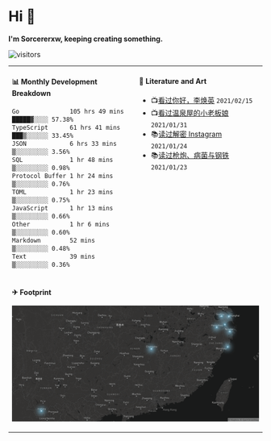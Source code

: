 # Hi 👋

**I'm Sorcererxw, keeping creating something.**

![visitors](https://visitor-badge.glitch.me/badge?page_id=sorcererxw.sorcererx)

<table width="800px">
<tr>
<td valign="top" width="50%">

#### 📊 Monthly Development Breakdown

<!--START_SECTION:waka-->
```text
Go              105 hrs 49 mins █████▓░░░░ 57.38%
TypeScript      61 hrs 41 mins  ███▒░░░░░░ 33.45%
JSON            6 hrs 33 mins   ▒░░░░░░░░░ 3.56%
SQL             1 hr 48 mins    ▒░░░░░░░░░ 0.98%
Protocol Buffer 1 hr 24 mins    ▒░░░░░░░░░ 0.76%
TOML            1 hr 23 mins    ▒░░░░░░░░░ 0.75%
JavaScript      1 hr 13 mins    ▒░░░░░░░░░ 0.66%
Other           1 hr 6 mins     ▒░░░░░░░░░ 0.60%
Markdown        52 mins         ▒░░░░░░░░░ 0.48%
Text            39 mins         ▒░░░░░░░░░ 0.36%
```
<!--END_SECTION:waka-->

<td valign="top" width="50%">

#### 💃 Literature and Art

<!--START_SECTION:douban-->
* 📺[看过你好，李焕英](http://movie.douban.com/subject/34841067/) <code>2021/02/15</code>
* 📺[看过温泉屋的小老板娘](http://movie.douban.com/subject/30205667/) <code>2021/01/31</code>
* 📚[读过解密 Instagram](https://book.douban.com/subject/35252483/) <code>2021/01/24</code>
* 📚[读过枪炮、病菌与钢铁](https://book.douban.com/subject/1813841/) <code>2021/01/23</code>

<!--END_SECTION:douban-->

</td>
</tr>
<tr>
<td colspan="2">

#### ✈ Footprint

![footprint](./footprint.png)

</td>
</tr>
</table>


